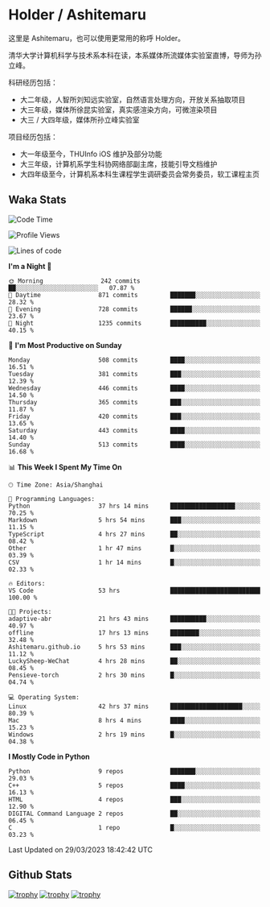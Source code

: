 # Holder / Ashitemaru

这里是 Ashitemaru，也可以使用更常用的称呼 Holder。

清华大学计算机科学与技术系本科在读，本系媒体所流媒体实验室直博，导师为孙立峰。

科研经历包括：

- 大二年级，人智所刘知远实验室，自然语言处理方向，开放关系抽取项目
- 大三年级，媒体所徐昆实验室，真实感渲染方向，可微渲染项目
- 大三 / 大四年级，媒体所孙立峰实验室

项目经历包括：

- 大一年级至今，THUInfo iOS 维护及部分功能
- 大三年级，计算机系学生科协网络部副主席，技能引导文档维护
- 大四年级至今，计算机系本科生课程学生调研委员会常务委员，软工课程主页

## Waka Stats

<!--START_SECTION:waka-->
![Code Time](http://img.shields.io/badge/Code%20Time-711%20hrs%2051%20mins-blue)

![Profile Views](http://img.shields.io/badge/Profile%20Views-17-blue)

![Lines of code](https://img.shields.io/badge/From%20Hello%20World%20I%27ve%20Written-1.8%20million%20lines%20of%20code-blue)

**I'm a Night 🦉** 

```text
🌞 Morning                242 commits         ██░░░░░░░░░░░░░░░░░░░░░░░   07.87 % 
🌆 Daytime                871 commits         ███████░░░░░░░░░░░░░░░░░░   28.32 % 
🌃 Evening                728 commits         ██████░░░░░░░░░░░░░░░░░░░   23.67 % 
🌙 Night                  1235 commits        ██████████░░░░░░░░░░░░░░░   40.15 % 
```
📅 **I'm Most Productive on Sunday** 

```text
Monday                   508 commits         ████░░░░░░░░░░░░░░░░░░░░░   16.51 % 
Tuesday                  381 commits         ███░░░░░░░░░░░░░░░░░░░░░░   12.39 % 
Wednesday                446 commits         ████░░░░░░░░░░░░░░░░░░░░░   14.50 % 
Thursday                 365 commits         ███░░░░░░░░░░░░░░░░░░░░░░   11.87 % 
Friday                   420 commits         ███░░░░░░░░░░░░░░░░░░░░░░   13.65 % 
Saturday                 443 commits         ████░░░░░░░░░░░░░░░░░░░░░   14.40 % 
Sunday                   513 commits         ████░░░░░░░░░░░░░░░░░░░░░   16.68 % 
```


📊 **This Week I Spent My Time On** 

```text
🕑︎ Time Zone: Asia/Shanghai

💬 Programming Languages: 
Python                   37 hrs 14 mins      ██████████████████░░░░░░░   70.25 % 
Markdown                 5 hrs 54 mins       ███░░░░░░░░░░░░░░░░░░░░░░   11.15 % 
TypeScript               4 hrs 27 mins       ██░░░░░░░░░░░░░░░░░░░░░░░   08.42 % 
Other                    1 hr 47 mins        █░░░░░░░░░░░░░░░░░░░░░░░░   03.39 % 
CSV                      1 hr 14 mins        █░░░░░░░░░░░░░░░░░░░░░░░░   02.33 % 

🔥 Editors: 
VS Code                  53 hrs              █████████████████████████   100.00 % 

🐱‍💻 Projects: 
adaptive-abr             21 hrs 43 mins      ██████████░░░░░░░░░░░░░░░   40.97 % 
offline                  17 hrs 13 mins      ████████░░░░░░░░░░░░░░░░░   32.48 % 
Ashitemaru.github.io     5 hrs 53 mins       ███░░░░░░░░░░░░░░░░░░░░░░   11.12 % 
LuckySheep-WeChat        4 hrs 28 mins       ██░░░░░░░░░░░░░░░░░░░░░░░   08.45 % 
Pensieve-torch           2 hrs 30 mins       █░░░░░░░░░░░░░░░░░░░░░░░░   04.74 % 

💻 Operating System: 
Linux                    42 hrs 37 mins      ████████████████████░░░░░   80.39 % 
Mac                      8 hrs 4 mins        ████░░░░░░░░░░░░░░░░░░░░░   15.23 % 
Windows                  2 hrs 19 mins       █░░░░░░░░░░░░░░░░░░░░░░░░   04.38 % 
```

**I Mostly Code in Python** 

```text
Python                   9 repos             ███████░░░░░░░░░░░░░░░░░░   29.03 % 
C++                      5 repos             ████░░░░░░░░░░░░░░░░░░░░░   16.13 % 
HTML                     4 repos             ███░░░░░░░░░░░░░░░░░░░░░░   12.90 % 
DIGITAL Command Language 2 repos             ██░░░░░░░░░░░░░░░░░░░░░░░   06.45 % 
C                        1 repo              █░░░░░░░░░░░░░░░░░░░░░░░░   03.23 % 
```




 Last Updated on 29/03/2023 18:42:42 UTC
<!--END_SECTION:waka-->

## Github Stats

[![trophy](https://github-profile-trophy.vercel.app/?username=Ashitemaru&column=7)](https://github.com/Ashitemaru)
[![trophy](https://github-readme-stats.vercel.app/api?username=Ashitemaru&show_icons=true&include_all_commits=true)](https://github.com/Ashitemaru)
[![trophy](https://github-readme-stats.vercel.app/api/top-langs/?username=Ashitemaru&layout=compact)](https://github.com/Ashitemaru)

<!--
**Ashitemaru/Ashitemaru** is a ✨ _special_ ✨ repository because its `README.md` (this file) appears on your GitHub profile.

Here are some ideas to get you started:

- 🔭 I’m currently working on ...
- 🌱 I’m currently learning ...
- 👯 I’m looking to collaborate on ...
- 🤔 I’m looking for help with ...
- 💬 Ask me about ...
- 📫 How to reach me: ...
- 😄 Pronouns: ...
- ⚡ Fun fact: ...
-->
